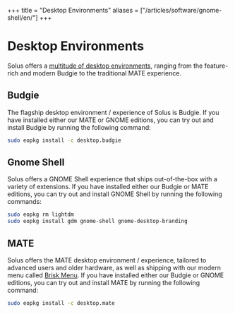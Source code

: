 +++
title = "Desktop Environments"
aliases = ["/articles/software/gnome-shell/en/"]
+++
# Desktop Environments

Solus offers a [multitude of desktop environments](/solus/experiences/), ranging from the feature-rich and modern Budgie to the traditional MATE experience.

## Budgie

The flagship desktop environment / experience of Solus is Budgie. If you have installed either our MATE or GNOME editions, you can try out and install Budgie by running the following command:

``` bash
sudo eopkg install -c desktop.budgie
```

## Gnome Shell

Solus offers a GNOME Shell experience that ships out-of-the-box with a variety of extensions. If you have installed either our Budgie or MATE editions, you can try out and install GNOME Shell by running the following commands:

``` bash
sudo eopkg rm lightdm
sudo eopkg install gdm gnome-shell gnome-desktop-branding
```

## MATE

Solus offers the MATE desktop environment / experience, tailored to advanced users and older hardware, as well as shipping with our modern menu called [Brisk Menu](https://github.com/solus-project/brisk-menu). If you have installed either our Budgie or GNOME editions, you can try out and install MATE by running the following command:

``` bash
sudo eopkg install -c desktop.mate
```